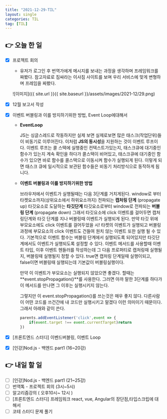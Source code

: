 ```yaml
---
title: "2021-12-29-TIL"
layout: single
categories: TIL
tag: [TIL]
---
```


## 👉 오늘 한 일

- [x]  프로젝트 회의
    - 유저가 로그인 후 번역가에게 메시지를 보내는 과정을 생각하며 프레임워크를 짜봤다.
    참고자료로 짐싸라는 이사짐 사이트를 보며 우리 서비스에 맞게 변형하며 프레임을 짜봤다.
    
    ![이미지]({{ site.url }}{{ site.baseurl }}/assets/images/2021-12/29.png)
    
- [x]  12월 보고서 작성
- [x]  이벤트 버블링과 이를 방지하기위한 방법, Event Loop에대해서
    - **EventLoop**
        
        JS는 싱글스레드로 작동하지만 실제 보면 실제로보면 많은 태스크(작업단위)들이 비동기로 이루어진다.
        이처럼 **JS의 동시성**을 지원하는 것이 이벤트 루프이다.
        이벤트 루프는 콜 스택에 실행중인 컨텍스트가있는지, 태스크큐에 대기중인 함수가 있는지 계속 확인을 하다가 콜스택이 비어있고, 태스크큐에 대기중인 함수가 있으면 바로 함수를 콜스택으로 이동시켜 함수가 실행되게 된다.
        이렇게 되면 태스크 큐에 일시적으로 보관된 함수들은 비동기 처리방식으로 동작하게 됨니다.
        
    - **이벤트 버블링과 이를 방지하기위한 방법**
        
        브라우저에서 이벤트가 실행될때는 다음 3단계를 거치게된다.
        window로 부터 타켓요소까지(상위요소에서 하위요소까지) 전파되는  **캡처링 단계** (propagate up)
        타깃요소로 도달하는 **타깃단계** 
        타깃요소로부터 window로 전파되는 **버블링 단계** (propagate down)
        그래서 타깃요소에 click 이벤트를 걸어두면 캡처링단계와 타깃 단계를 지나 버블링때 이벤트가 실행되게 된다.
        만약 타깃 위에 부모요소에도 click 이벤트를 걸어두었을 시! 타켓의 이벤트가 실행되고 버블링과정에 부모요소의 click 이벤트도 건들여 원치 않는 이벤트 또한 실행 될 수 있다.
        기본적으로 이벤트 함수는 버블링 단계에서 실행되도록 되어있지만 타깃단계에서도 이벤트가 실행되도록 설정할 수 있다. 이벤트 메서드를 사용할때 이벤트 타입, 이후 이벤트 헨들러를 작성하는데 
        그 다음 프로퍼티로 캡처링때 실행될지, 버블링때 실행될지 정할 수 있다. 
        true면 캡처링 단계일때 실행이되고, false이면 버블링때 실행되는데 기본값이 버블링실행이다.
        
        만약 이 이벤트가 부모요소는 실행되지 않았으면 좋겠다. 할때는 **event.stopPropagation()**를 사용한다. 그러면 아까 말한 3단계를 하다가 이 메서드를 만나면 그 이후는 실행시키지 않는다.
        
        그렇지만 이 event.stopPropagation()를 쓰는것은 매우 좋지 않다. 다른사람이 어떤 코드를 쓰건간에 내 코드만 실행시키고 말겠다 이런 의미이기 때문이다.  그래서 아래와 같이 쓴다.
        
        ```js
        parents.addEventListener('click',event => {
        	if(event.target !== event.currentTarget)return
        })
        ```
        
- [x]  [프론트엔드 스터디] 이벤드버블링, 이벤트 Loop
- [x]  [인강]Nod.js - 백엔드 part1 (16~20강)

## 👉 내일 할 일

- [ ]  [인강]Nod.js - 백엔드 part1 (21~25강)
- [ ]  번역톡 - 프로젝트 회의 (3시~5시)
- [ ]  알고리즘강의 ( 오후10시~ 12시 )
- [ ]  [프론트엔드 스터디] 프레임워크 react, vue, Angular의 장단점,타입스크립에 대해서
- [ ]  코테 스터디 문제 풀기

<br /><br /><br /><br />
